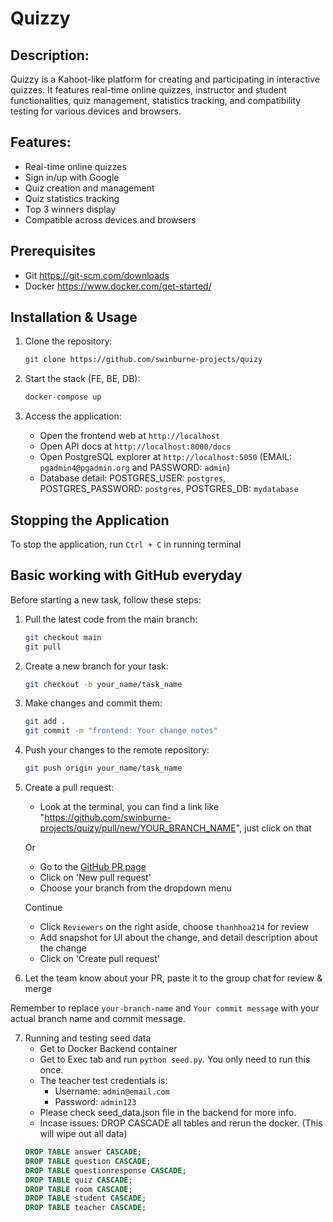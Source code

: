# Quizzy

## Description:

Quizzy is a Kahoot-like platform for creating and participating in interactive quizzes. It features real-time online quizzes, instructor and student functionalities, quiz management, statistics tracking, and compatibility testing for various devices and browsers.

## Features:

- Real-time online quizzes
- Sign in/up with Google
- Quiz creation and management
- Quiz statistics tracking
- Top 3 winners display
- Compatible across devices and browsers

## Prerequisites
- Git https://git-scm.com/downloads
- Docker https://www.docker.com/get-started/

## Installation & Usage

1. Clone the repository:

   ```bash
   git clone https://github.com/swinburne-projects/quizy
   ```

2. Start the stack (FE, BE, DB):

   ```bash
   docker-compose up
   ```

3. Access the application:
   - Open the frontend web at `http://localhost`
   - Open API docs at `http://localhost:8000/docs`
   - Open PostgreSQL explorer at `http://localhost:5050` (EMAIL: `pgadmin4@pgadmin.org` and PASSWORD: `admin`)
   - Database detail: POSTGRES_USER: `postgres`, POSTGRES_PASSWORD: `postgres`, POSTGRES_DB: `mydatabase`

## Stopping the Application

To stop the application, run `Ctrl + C` in running terminal

## Basic working with GitHub everyday
Before starting a new task, follow these steps:

1. Pull the latest code from the main branch:

   ```bash
   git checkout main
   git pull
   ```

2. Create a new branch for your task:

   ```bash
   git checkout -b your_name/task_name
   ```

3. Make changes and commit them:

   ```bash
   git add .
   git commit -m "frontend: Your change notes"
   ```

4. Push your changes to the remote repository:

   ```bash
   git push origin your_name/task_name
   ```

5. Create a pull request:
   - Look at the terminal, you can find a link like "https://github.com/swinburne-projects/quizy/pull/new/YOUR_BRANCH_NAME", just click on that
   
   Or

   - Go to the [GitHub PR page](https://github.com/swinburne-projects/quizy/pulls)
   - Click on 'New pull request'
   - Choose your branch from the dropdown menu

   Continue

   - Click `Reviewers` on the right aside, choose `thanhhoa214` for review
   - Add snapshot for UI about the change, and detail description about the change
   - Click on 'Create pull request'

6. Let the team know about your PR, paste it to the group chat for review & merge

Remember to replace `your-branch-name` and `Your commit message` with your actual branch name and commit message.

7. Running and testing seed data
   - Get to Docker Backend container
   - Get to Exec tab and run `python seed.py`. You only need to run this once.
   - The teacher test credentials is:
      - Username: `admin@email.com`
      - Password: `admin123`
   - Please check seed_data.json file in the backend for more info.
   - Incase issues: DROP CASCADE all tables and rerun the docker. (This will wipe out all data)
    ```sql
   DROP TABLE answer CASCADE;
   DROP TABLE question CASCADE;
   DROP TABLE questionresponse CASCADE;
   DROP TABLE quiz CASCADE;
   DROP TABLE room CASCADE;
   DROP TABLE student CASCADE;
   DROP TABLE teacher CASCADE;
   ```